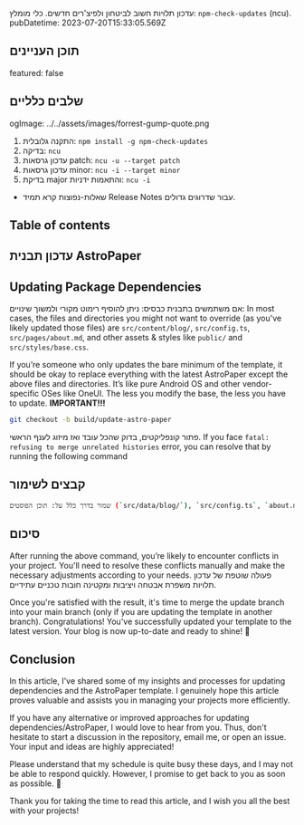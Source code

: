 עדכון תלויות חשוב לביטחון ולפיצ'רים חדשים. כלי מומלץ: `npm-check-updates` (ncu).
pubDatetime: 2023-07-20T15:33:05.569Z
## תוכן העניינים
featured: false
## שלבים כלליים
ogImage: ../../assets/images/forrest-gump-quote.png
1. התקנה גלובלית: `npm install -g npm-check-updates`
2. בדיקה: `ncu`
3. עדכון גרסאות patch: `ncu -u --target patch`
4. עדכון גרסאות minor: `ncu -i --target minor`
5. בדיקת major והתאמות ידניות: `ncu -i`
  - שאלות-נפוצות
קרא תמיד Release Notes עבור שדרוגים גדולים.
## Table of contents
## עדכון תבנית AstroPaper
## Updating Package Dependencies
אם משתמשים בתבנית כבסיס: ניתן להוסיף רימוט מקורי ולמשוך שינויים:
In most cases, the files and directories you might not want to override (as you've likely updated those files) are `src/content/blog/`, `src/config.ts`, `src/pages/about.md`, and other assets & styles like `public/` and `src/styles/base.css`.

If you’re someone who only updates the bare minimum of the template, it should be okay to replace everything with the latest AstroPaper except the above files and directories. It’s like pure Android OS and other vendor-specific OSes like OneUI. The less you modify the base, the less you have to update.
**IMPORTANT!!!**
```bash
git checkout -b build/update-astro-paper
```
פתור קונפליקטים, בדוק שהכל עובד ואז מיזוג לענף הראשי.
If you face `fatal: refusing to merge unrelated histories` error, you can resolve that by running the following command
## קבצים לשימור
```bash
שמור בדרך כלל על: תוכן הפוסטים (`src/data/blog/`), `src/config.ts`, `about.md`, ומשאבים מותאמים אישית.
```
## סיכום
After running the above command, you’re likely to encounter conflicts in your project. You'll need to resolve these conflicts manually and make the necessary adjustments according to your needs.
פעולה שוטפת של עדכון תלויות משפרת אבטחה ויציבות ומקטינה חובות טכניים עתידיים.

Once you're satisfied with the result, it's time to merge the update branch into your main branch (only if you are updating the template in another branch). Congratulations! You've successfully updated your template to the latest version. Your blog is now up-to-date and ready to shine! 🎉

## Conclusion

In this article, I've shared some of my insights and processes for updating dependencies and the AstroPaper template. I genuinely hope this article proves valuable and assists you in managing your projects more efficiently.

If you have any alternative or improved approaches for updating dependencies/AstroPaper, I would love to hear from you. Thus, don't hesitate to start a discussion in the repository, email me, or open an issue. Your input and ideas are highly appreciated!

Please understand that my schedule is quite busy these days, and I may not be able to respond quickly. However, I promise to get back to you as soon as possible. 😬

Thank you for taking the time to read this article, and I wish you all the best with your projects!
